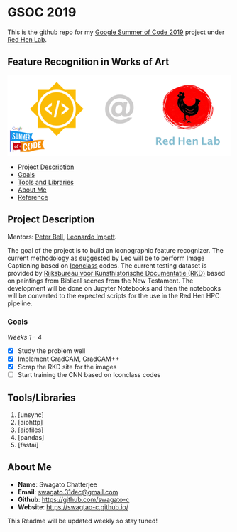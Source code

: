 # GSOC 2019
This is the github repo for my [Google Summer of Code 2019](https://summerofcode.withgoogle.com/projects/#5067547718713344) project under [Red Hen Lab](http://www.redhenlab.org/).

## Feature Recognition in Works of Art
![log](media/logo.png)
- [Project Description](#project-description)
- [Goals](#goals)
- [Tools and Libraries](#tools/libraries)
- [About Me](#about-me)
- [Reference](#reference)


## Project Description
Mentors: [Peter Bell](https://uni-erlangen.academia.edu/PeterBell), [Leonardo Impett](http://www.biblhertz.it/en/institute/staff/staffdatabase/staff-details/ma-leonardo-impett/).

The goal of the project is to build an iconographic feature recognizer. The current methodology as suggested by Leo will be to perform Image Captioning based on [Iconclass](http://iconclass.org) codes. The current testing dataset is provided by [Rijksbureau voor Kunsthistorische Documentatie (RKD)](http://rkd.nl) based on paintings from Biblical scenes from the New Testament. The development will be done on Jupyter Notebooks and then the notebooks will be converted to the expected scripts for the use in the Red Hen HPC pipeline.

### Goals
*Weeks 1 - 4*
- [x] Study the problem well
- [x] Implement GradCAM, GradCAM++
- [x] Scrap the RKD site for the images
- [ ] Start training the CNN based on Iconclass codes  

## Tools/Libraries
1. [unsync]
2. [aiohttp]
3. [aiofiles]
4. [pandas]
5. [fastai]

## About Me
- **Name**: Swagato Chatterjee
- **Email**: swagato.31dec@gmail.com
- **Github**: https://github.com/swagato-c
- **Website**: https://swagtao-c.github.io/

This Readme will be updated weekly so stay tuned!
